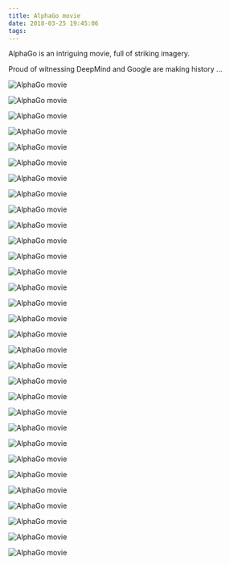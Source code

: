 ```yaml
---
title: AlphaGo movie
date: 2018-03-25 19:45:06
tags:
---
```


AlphaGo is an intriguing movie, full of striking imagery.

Proud of witnessing DeepMind and Google are making history ...

![AlphaGo movie](https://lh3.googleusercontent.com/cdkmuPebs1rrj-fF0eYtF68lNh5OU5l8Q7CCjl6u6YcswgbRQQoxbJaG8mpbB20lgHYefVmuqtxpJ1ihkGYUb20wiNo2K6UoMiTCcWo5B12euo19KsBOARwvuq9mdP1kc2vQ8eBNOAt_jpcfmQdrcwmNa-V5JYeBrgoZjLQbLsyI6OENEOgKqfqOYJtbO8v4xl5V_U-ETOvR4wU4A2vnxVgDzAP1_28n_ONRVO2dSYojYzBXjWUSU_bOFCuNM2nSEa70uVa01a1iR8tkhzi3HbctTJYMUZAwrUpyA2heqI5XalCul7C55Il-70_tZ8A4TVNQzjCRYgzSwPiJhCJqqed7Fi-aFW4xQY-hKQXnxiG4rTCtIqkJjiGvFSsK_H3Hbm7AkzWMHGLmOVN1ZzrcpF8vTolH6bDkmwibFJuK-2hg9CY4zdkeFx7Zck8Oh3v-KzfWTxM-1sypeOQ6-Vdc7t8y0oYAwvNR2-twG96RHKDbHXOtdoCsKXCdxhX3RkCwxqInGuxyNdAUNpP361fi5UVa3uzoLYRfTpPhtPs4Dl-E_2txx0F_IE_jesBXX7dUTw-ZRe8Ju0CYOBvoJbowPLMjyTs6qdQbKh_AweC6=w1812-h906-no)

![AlphaGo movie](https://lh3.googleusercontent.com/ZvW9il-PeNA-7OJvUfE_CHqHLg9dzkrnQToxMimr6b9CH0u2dTetmSEiR8ublmsi7AN94PoZ5LdKEc2BO_K-uxBoxWeMGGFtRNSlhxDb4EVk630yaTqvOsgfxGLwXjvXKaPw_izpZgKOI5bYbL7BAjkm-WF2zpm5RiAfCaAPxYxzORNYv1dyaeM3KVAwD0ymKzQFa6BL8Yl26gFJjp1qWzsuqyQ91k2S7o5C3w_si5uSr49yPSzjBExNTiuVxaV3uvvSr_JPfjXWelKNq5CYAml9-z0nQuRyDCC_EpoUq-9RTvYGMXFsHnR9dwFYS8KUbnircxiQIvVP_5nRzZ5Dllh4WohaTHhqWTKfOcw6O8icMsm09g-ejB-_uVtl0_ZHk5yu0yNvptC5MKj9s1mFjncwEmNaq0YZTnFAvq9cFgw3FnNCnc0ICj0DbFvrON6Dm1iian0Cmbc-vED66_SmpxRN2Kj79eSqk6G-foXFH1Dmd5qbuvQk1kquGHpWw6YPLnbvUIyq4NlQogkk6EWs9pY4-KTnp4A0CzM88N7fRHsugKT3iWNQF1pmrv1G2rmoSFWd1yVREMkVPZ5fYBOZZPn9Qn3XWx6eLO5SRfER=w1812-h906-no)

![AlphaGo movie](https://lh3.googleusercontent.com/wLlRVX7mBmb99Fj9xMj5KVzu4zokjVrZ-UzR_diK_oQlUpFUtJPLw_oikI2XOQnCYsWrDSmS8-jgBl0o2X7Xit_nRpa_SmX5IzCbfVf7TPqCZ071G_ROqg_FFmwvf3WJpuRhKYM4zeTUJqsDdGQ-_CfYHgvfiwFqOFFab_I6E6q1mCJQdUT_GZ49IG7RGJZU7eZF1pGxzbbfCvoXrgov9lO21eqMpXlyoIwuMbPKWMr_SWg4H23rcJ2MATigPsSFfd5eIT1haO-OU3WBqkcltK7RhNELcIfekkrBO6Dr6u9BxqWQbXpIzTGqv1FKsZm2mqgRnEJGOa4XYS-xPVA1AF50kJV5vVf5Vcc9MzMsuvrE0mzaTbor8CwqllYyNgRTJotVy0OPCtrLhR1TUzBTXBSYxyHzeL4koHLYMKwYoGteuEMsJDS_iz3yZ7UTXjP79sNLljDCklXnXCcYfc4SHRsi8-2eSAFUkVPlh3QloJPmOeJaAkuBXDoxTidGfHRxEaJn6kUqRTBvOtvbVf_bj_wffBl7ghKCFybaYQAY-_8AAeyoZBD8gtTHb5kfi6CF93KffvDaJyPY9EelAGbyvcElWJ_ml771G5rtfVn6=w1812-h906-no)

![AlphaGo movie](https://lh3.googleusercontent.com/TRIKN8wzsPgFUp0-58nEygyj0kvYKEGSRICiA5FU8cVHxPKBHj2WX-KSVA2-ZpAdCKrXjn9yxDR_vOQnUNnhMy7AEAD5tB05Kn05V3LTAckpmuJPr3NXwgypZYV-cmT3i-zn1ZWN5--0ogxEXMG1keTkqyYPoy_Fva-KIqv1J0EmcPRUZGvss40mJq72yeo43nTwPDeAE7pFPIaG1fuuei771UsXRA7xZPNFvRe42owo0Tk8cDUSBZuKxae1QF5a-qlRIzK87iLLVfHrmZuh4hMGHqvrCNfMOP2kKRNeVTWRFHP0EtqzRXpPOjhNdvvWAr8Ca4iThvMMWd8R0hCPluhBP1U1S5t-MoUkbS-9WhsTiTp8km6hkaPK3mlPn74Ela21nIg6BQCcaJbRCOnIZKzxJ5o9oONfE6bZPrJqSZ0o-dpVhVKr1FH-N3Prfc4STEIphKiKkqKXH1GTGsDojEjhRwSvSCwtqU4hA8tNvjCtmz0sCzbxxTP11atrcR-XJ1CblqZd96invVvsLjP3slDvTDh1aAyiwkGRfF3yDiEsrRHMJ3ZgWaCVs0y3actyUXZKMKl9KyGWJn7O573-JylTwONzn_vqE0UASZSa=w1812-h906-no)

![AlphaGo movie](https://lh3.googleusercontent.com/VnwV0cUStblD3hMuDdnDbD5XFKKzjpiPi_OpjMtyp6BVIrY8PzGyFd1qUJUu1LbJ2q8zCjHtqrctNIaURK9H2OckbVMEwRMBYDMlAPgtV0nesCy3oRXAo_lUhjw5pSBjrUDZMhGuRYbOg4wiC8qCT33M6XxuUZW1P5sbD5TZpOBJqxm2fbdyEezVN6HLcMlz50UufzonsdXy758GlSAkK45ttbaFjkIaHhPcKn5xPv2oywoUXYj8iqaCvg8VlDdfO7h1P0YfsUKqDY3p0uW7GF70URR2aO7c8E4LzwijVTUqo5VUsNADscXs0GtyDtE4ndliFV25YQI9T0TY8vE7Z3Ek-6rwDS2_RMky83sMdeaqrnknUTgNeAhjo_V71S_xdJ904-DExsc03coXmPVdEi8V7NBfQ0yg_qmgP84wgQPaJeKMJSACNrd_t3xd7A5ZGyAdGylxzJVklNmrGgw0MUEoRyWFCh6eBxd17Z7JV_NGvs9GAGubTKKZKTgUv98aG7cgXWuJxKaVRVJmZikO31AXd_lESg-wUvAS6o1sXrmWXR1VYW9QEPLgjT5dOHbHtSu4lDSI75jC9lldx_P-ExP5BeYogk92ITQMJkQS=w1812-h906-no)

![AlphaGo movie](https://lh3.googleusercontent.com/OiEcUHfp4v66qCKoSSrmku1t1TvcYE86k2KTnKzgzoCTG8ION4VBNFidHLlI0tAA6rxMnJGIYvLiXmgIIukmuj9G9SaMY3d1yoAHOHNsEdtyc_pF1-kYTxo2dQWcwUYynLj3RaFevB32s5QoywXMzWlkyzyWnjP7STIaER3VhL6T5NDfYNg7LU5Neg2LsqLkJxTpTDvtmtxzavtaxcK84UCLV4pq21ma2ifaqK7PRn-Ba-ncDrvJ3zpD_L2f_7ZyTXru0824NmBH5K5vHPvrABzpSGoNHYoMM184r5ZYu77RAn2SMJ08uylkyUOwyB86UiIz7qTksOf8TL-3tzY32tjCl9x-CvCQNCqJEdOlt7vCnVclzy4Z4dD55wyl-LsvcFIM5BnxrL_wBp-Oz6ZQsdS-9uVy-utD7mHoNVHkX3Hj9JYNUeUoLBnTBIazl9s76DqtpHOAItM4fO1gQCzt4332_CxztblPipguHxhl7bRKR5psd3rm8_CLe1La_M7DLB_cBsTcxjFg2el3eAEoyNMLrdPbcRelGAGWPX7xrzAXIjGOrmPTopAmYbbjWTmxAPlbrBIfh2d1cwSDzCgNaYpVqLzE5P2x6o_I7B2T=w1812-h906-no)

![AlphaGo movie](https://lh3.googleusercontent.com/KD8d4YOu8dz50CfR5mx8XuDZ1HWHqG7_FMK1XUEy2PiyKSPcPOIjIjvqbK7GTCcu11eWx4zJD8I07wLLIouIkYim47kpTpqGHa_Z1xcIIZBIbzTUZLzT_HYiTsMGnfJ4700VZ_Jh7Oq6cqoRXYu0t8xpMaaI96S0Mr63HJEzHThcHAez1pguD5T1_9Axh7MB0RRl5xdnyOeBr-kTAs1BGWUfJkSMgyLrOB3Ey_gW4PZRYAUaHNcDeYI2qYuB2FgSvPMZRqdOyJH-CqCCGWCL6-NiotxRAxclS7IXHwBI4387Z3-EU7X47cBQLEPq--CyN-U9IocwPpJ3bkxmPlSVMagk9krmjSmGygnq1kc80bbchiqv1I4_cgSFhvXPrHugL6cxJ-Ni8jNeCToo7V1oM1rRjQmS-ypYuL8-t6nLdEpQVHvUGKwEWg277k0Q-0EI-SoIY3w-tBceroe8_sXMnw6xlln3UuKMNvVgKYQkPCyDi-G4hRrADs0Is-BJDKVRxChvIqqivj5EI7JYbLk4u5uw89jmYEuBZX0ufJcnFckdH4oYNReQbxnUrB13kzeALLAK-8MqBBKP5ZoIGhaL8sJI025WBus7W6Q0mA69=w1812-h906-no)

![AlphaGo movie](https://lh3.googleusercontent.com/al7a_2V22c4INu-ro1RZEx1GgvWe7NmPnDt-hSPRez0Gd5b9YxXE9neoW24HjoiJqCOBxepxg0dNaB2PYYiWv2eRuW7i-I5O-HUKEttT3V3eqOczeES2maEQ4iI8uxZ4Sd8jCgsSIt1DCpgNyC7_xAY1u0Tlsqg-N-7hLQLBCfACy3T1QCnLAMjq9FLFMLouJB7dVZGFSJKXiajpy8ArNaBt9AzkaPmu_UJP8cZAOoNrL44M-6Eed27S-zdtWQsmd1iz6EqOvZsMTNexZTAlpnHXgP5U1jSC8PTQWa7iJj2dJ21hd_rjrBdjtzmAB1iavhL4T_ZSFSB4OYZsYEaGCtE4kaii1stXqv3n0fP24KJLDeShwI4LKWUOMB3SrQOZA9x6A_piH69Ezrnnk-I7tHH8Bb8MPZ1AykQeS7r0IHHg9JMfA97b0KsbM8YYYnTT_w2-IdfqL4YZYoz7a0WDxrIByNJYfr9Ce5PcrM_ZBAQrJmBaHjeENE_RsXjGqwdmgWw1iLi7UneaF1-3FLrGR_K9q0r6mcVe_F3464H3MREoIh7cup6tA1_oX_TmUFyP7I8BgCcf3xxFZplf8iYM6CpQ_XKnAsGQ7TVL9NsJ=w1812-h906-no)

![AlphaGo movie](https://lh3.googleusercontent.com/Kn5IR9fTDcZWGrdkaquXDo134nPqzd--QyP2Y_3unZRF_kC-30O8h9hhpjkdJEIK2W_BE3zWB07e3xryMCqVmnGZdTxlH8bRsr32yx86TqVFMKR0hGoWm0E1AgjfziRKhI1SNC3Zkx7340fc5wW62eCgcimEU48AtwAvkJV4c-xakDvWieSrD6mhVpAEdvyuRie5VsTTSbDytfl_fK5rI1-OH6__MNhlsWFEIIsrJLaF6O4RBMlN9q4bc-66yOg48fGx8EKRylvWnit_856qLCe-cWMRk7J367Ai-83D2pzGB-NCQyBhqxQ0qa5NwReBz4BLVNiYlGidZqnjcJ7pdvd-l1Plp4SzdNboMMakXNV1sn5kt61P5yEn3HS0U0GncGJdUkfdjUuQBXw9GgozWVAXUtQCzHPRXBrheg1UyoLugLziPioWF-jQPLuLmzNuqf8nXf4lmqHo6JT6UBVfe88FEXYtEwawfEqKfzRG2SZuGQrft8XNLMYWFSRu-Fe9sBd4FLUx7_64lNel2mEKtG9v28bxbrIHAYi2f47jjpbkXyzRWvuvWNB8TR_bEGJKbxQSNxGyhnKuI2xxRPXbUt-3f0yCxWxrQfw8ieu2=w1812-h906-no)

![AlphaGo movie](https://lh3.googleusercontent.com/82R5u6xuYW7HZSyvo-XgPb9evaNihpEC2KO1sTtgt75AqOtBxZ29sgI5aGDttLDRbpY8acxkebV3g7-tdXyNOZCOKhQoS9fEq1E0Lqm4KUkiKwG8oGs9n9khZEezfhUvOtDoveyaKEk44A8Jj0zuvOjjQiS6NGlSRcbzL19refpP_d2tr7l11IaHZkYX249ljmzV9RtfTbqqBXdzxcpGUduaqB7s0QUchvwt3CubEMnYbFT-i6PkjEeHktvdiVmvIHvW3AYn2aCA_h-1IXSrpAUyk6shhXQ2FRddZPX8gYjLNYcNtCXa7UBLABndgAI-zXwhxEPM7BwAchawYh8-55Mh0_qOg6tq59bGDQN0ih_D4HbfvuMxp5DHONijTorJwWNCJcrnTHrjT8FAoyY3kBp-29UJ4oaiVwLkEjmk9p8kS-rEqtcBR_f52xgxqFTvobj8_MW1WCvx6EMQPfmuLms7jEHaJLrzt7vI0lv-l7H-FeqtFqsRRES3nSfdxx8mhzvlJ5a_vretxyQTEes4q_UrtvobcfXWIGHRfHp-NTq3Txegi-A1OZKunBwnha2Jr8MzdPqLjmdJYukT4Q06jCRPPUim2yekvfcps7GL=w1812-h906-no)

![AlphaGo movie](https://lh3.googleusercontent.com/HRc-1EbWKamimun23qOOB1Ukak1VZwKHL-tGOKi1Rth2VSeF3vR8mh20nGeuAyRofykyOYMf_TOcy5mGqs_7FuX0Ib6zDSLyA-R505nQLfZQvdjObuBYrC8Tln2AWKzntCcUgbh1KY9KFsL3nG9c4YLdW_rG7uYhekkne1NrhvRfxUCmIFWC75diubKoUPVHYuryMjQF1U8Zc1EW3kCH4vaaswhhOjV17UK0p72S6cGklKKH6pF2kjtynRaDsGCtGAczLWA5s-wBZx13LCj512rhcCn9FOMfSce6NuglB1XhctRoPaM18_SQblbqjDrsWzJy3KK1aoODs5Pgt7xTXNOOVmTuLcl-IaC6UBOMdROne-W63xTBRls4y-H4GWSsQhmDtCs-rauGtWrbQdoGSWtftvaJcKPuuk0Iu5KdIeumNZZBYtWBQNjr4ToLvmYf8qoedYc_0Ga6kJHCEps7zgDzlDucg0ttemEeozXmD4BYmJLLUz6zDLlMklOfjUA0oQbHVx368TfjVTaOoqb4NWsqtixgQbNUcl9zbN3g9Qlqhmnj14UkVg9m185JMgegPakT5F3MCB6-Dt6BjHCmF3kGqoD8w67fLNL9fnv4=w1812-h906-no)

![AlphaGo movie](https://lh3.googleusercontent.com/H8pOL32kK_1GnwudP8_lFCjO3xQuBn7pXCL3PkXoz-cHSC8FYAEfMzPM3btOsIsFb_zmMtCcY4J2YIQRp9-4IqOigqjNKjRp3KtQ868c5fnVWcV4ou81EjO4BKv2Dk_LykxfrnZeZh7L6_3XxMVycThewwLS48wavk4FjHr0Khx9zhjamhY8q-Pyb3nV488QzYsMaZcrgfRJR6tXgg6l3BeTAXxYDzhZT8IITTevmjoZET4vYjk2Ol4_KJ026Tzpl9SSXLPMtLwOWxi4lLnI46T0aAjImCBXaBGKX5GVVMy8aORPSFoH-EMpAptOVNcFnPIaXeYbhWD4e8FqhVSuY7-tagyS2iEDQHl4MxSFrfdFv9OkeHTNJo3uZTRGCt2kaaNlA5l-LVBRtwF83cM3w4YgCZHJOwk-PLjhF6oYKY1IPtVYK6FVLkZxE4XLUhQpzUTASHLtivKfokxdPxeUrisZwR9nyuhRpN9OTPEnPIHFGVTFNCzsDYKxG02cQXdGlvW7KTV_ZvAMf7I06xCyH9R2oy4kq6JrDcaHQRTYoTjlRVRvFkegwrXCcYV40_VRB6SIPBnM5lod1zwNd78_uaqczQMU6LSQRVH_wprf=w1812-h906-no)

![AlphaGo movie](https://lh3.googleusercontent.com/msmq2GP6Y_Qau7Vc1OOLs2O3dszrhWo-CsYPEjORXsjeNzkq0jxgpOJr8D2HvQLAIDvSHIYzQk7adzl0xd0Fuc8HhW2-3WAY1xbgVHwAA4Hd2PuF36n0BZqOVh7TBkQzBEcFvRGXH5xzdHR8tOU2rTqlwrG2MFdjMKsHfurfd5gVx55OBLM0qj-AfaSdILvRXAO7QRu9C_KmaM11yIIwU_kwOokOR0VOhEs5IHP6PL0UXZYjWtu3LjVcONxZYaGrtudR0QMLkha2QMnY0_W3cWRmrsVTq-raQIkv2gbs6l0OQVeCadzlSsoglDAli20xSoD0kF-oULlpNAuGEwHmBz5xGn8h4jKZQ7t9E6dXl0EVew__BrUCHWoai0dqgeeKypnTt5xd8ckfDP9sDpEx0tinR8L6zSKB8pYDZpDWiTR7rvZL1bGgJL17j8vEfhqEsxGW1OEOf7sOMbLJY96X4B1beFAGUYfS31e_0WEa4qkw-tZh5mu6BBNQAxoJJ2eZ67SPd0Pltsy_5X8tGJSpS7cpp4W6R-H6BQhfscZ7eOA0ePsVxKhosCJjzenhkpGmPoLylRLcdibaHar6qkIXpE2hpnS9ITUoHSsFuQ2W=w1812-h906-no)

![AlphaGo movie](https://lh3.googleusercontent.com/-R2uXhF4PT4AORHrqxknb8PlmtOvt7ZwJJjkzRvAXU0CBr8wgdVhO80ELLKGbwuhcU-T8XGkkG9w_A69RAW_ItxNrSw213Kga5AYjFNDQ2d6I2ZADspO5hTnZ_Pn7xR0laay9ekrTnjJyLyJjdoQQd-B13N3SZajYgqtge2ZHLhQ49UTODLJyrXzAaR2-w5d-CCbAfYqmpQyXK-p58sXOCJs7zO4e-tQ15CpP9UnRBV7C8zP7WtSPbgOZSMWdwT8cXr9BjIhL954mo3jdowc8m5WH32-nUq9e6ZBb6oFGHzwResgG_930hHFbFnsTOhithKI5u4ZNbnLjMEx1GuVdXTt1akFJrPmr7B2vII3nch5tcdRGWpguZdmEnMH2sNaPD4Vn3P86jzqNo2CVAKh0epnX4KxanSeJWuJOHTYNvJ9OpPG8sc-LPtov98FWySmLEv890OQrGwLRKuBW2BYAe9hpjZaeU2ALo_TQdtQ3sU_osadAvgW1SlwszwDA5mV_ds9u1EkjkovWWan7eU6t0HVd83WL5IXvJCVY6nRELN4T7Y4x_AuB3T1r-Dg4ecGm9RDQ1S2wXqY874LhVNzrhRXAC3xWaYiWen-IaK8=w1812-h906-no)

![AlphaGo movie](https://lh3.googleusercontent.com/OXNBShBjxbwVAWy40p9w6AyLvhgqUf5M62D-2M71k35_aZdSyP8pZMH7o5iEpwyyTmCSanIh4aVyyq08U-r3iXYuwy70kKQ4fGdMi5GyMvrT9fQqxjDWV0_uLqt9vSxXq9RhgtyXLI6yJvWImJKhISNg8ml9bOJz9ukTclpiCxNveGMi9QXhX3Td5wW_qSPKTJ86TJlAag6kohvjNhziP61xLla0OeugRSPp98MPBO0FwNpuEOucDIe6JROJNEia2H2fAIVlLSCQyhWYC1048IOeL9aob3_8EfswBjV6qJC_VaPd30dGAoDk2xE6QCFweaMuCh57DdYR672j5SmzHx4mU36PLVEXwteTk1o-eqU_Rq2gn0eiOgtWr4J2nERB2LIrWd4yaQCqCZHhNEyFOpEhSZKZOu80uxwDr4tqO9pwXD3vRgIww9IHz0YuyEa-XZZH2jnz0PWjd-CeLMIOGuaaHH5CWaYbOoNlsJKhga_0Jjsyu3goN4ds8xr_SJHHBKk-rt31nvFiQk3IetD287yDJ0edGV2oZyOMTJT77Ul2TpRJ4CVn2L0bzW_eLPj2wjxrsVyvjCqIXVSHXF1NgKYMjdGzsUlv0jHiX9Jm=w1812-h906-no)

![AlphaGo movie](https://lh3.googleusercontent.com/RV9A9_uH5KEtKIZJ2tZMKTkAAQyH1Wg4RyfAGRoykkExLZtU92K9B-cqsym-nvF2lfytHVwnRbwHnAqzyzjgYwgXhWQQsN1NekvZeduOvrlznBOViy7zuTcKB11LuDwUdrFjw9PqlNhTl4d-ev7Ylfq0xvDYAWz_4geQTY_jscuWpvtCGofOwqmGur3qWKyKG3BrDnhCYRNF8EgA8zkpBF4LDEKMhROzxdDG1MHMGnbCh5Enui1QRosBrXw8ufYU8J20ijbPefztf8QvIefisnaYyiw17P_k7gDc3CneC1TrCEH69UuZFdYCI_uU0vKg701RaVI4zHQ5lKVYAA_EQI0G4ELfOCHwkJ7mrhSNo2Aiz0jrT8Lht4i1FLVNXUmftMSf9X-jMjFqdzOp4k3UYSj9pvGtyXMdB9R1qQLT4ryra14VhLzGJ0IfBT29ymCAgoqqEYos7j3pXtGgaY67nHzYrjTnmvMVpCXvv77zsEOyJwixxPUJoFxhiGQjSQP1Wl2Vomf2qKflW4qEb3oZSXRevP_mnJJaCp8gRmQSpoBt7M6pW8oqVljloyG9VY0_Gkjh7oLtGmBrHKQoWehBHevZHSgL5QJ5CjnLR5h0=w1812-h906-no)

![AlphaGo movie](https://lh3.googleusercontent.com/1PiEng3ClTG8_0F_jAXrevJ4ubdfgo4ZJs6JC-McY7uIBIucn9z4OZF83EokXN34bO4etrd2OCr8uQlEy2Lo-AXW30WhwBcqpdhP6PAtAnXhh64jZHHvNSmebqYCe4mr7NnMdprfh1yV9H20gBSrcVQ5NIgM9ivl-s0xiDx2DWjSQ4mjlj6ngJuoQG6pdVr2EqY3je4EHIDw2Rdw3vZW8YJ2ImS-Yko1t29cWGr--ZNpDWAysyCGVfbY93IZzGLA6BpFIp0VbzEkfNv-MaR7zXte1--8ygLEo1c9NEgq_Chsp0hIoh7vwglWNXBF8PjaHPxnJdJ1-ob0c5asDL5iBSIDPlyvk3D7T-Ag1zSN_EW8wfMbUYCYLIaYauAcK3IqT-hj4rXSFxTz4WpSMctB1A3V5gBTMpst2vCLKoNRz7LObCVsquJwGyvQED0Phhvr6_J44t7Jn5FoMfzxlZlhk2mg9y2WE9882cmKFtIx_I4F6NCNvuRCZNrV2OWLr6teJU_sjsladphcV-OHg5mfx8PiDJADJT1KPakd8-7w9ESaY_TTjq9MFI8EgiQoKRgrOl_sF11mNjIo8G5xTioKnRj4yJt7-4m02246oq1h=w1812-h906-no)

![AlphaGo movie](https://lh3.googleusercontent.com/VFE6QzSair3nsZHUhfZLqBwU0o3THHQhGG56dp9DyWjtFm-Tn6AR1BR0Ae_Xh-F2oYzXwf6D3-bD25ybwz2KeZzZ6aSO2-xNUa0-jsvqT6NPECUyQ-Wxa-OqXKmFQ4ydUt25FKJvdO-quZZBhK8toDxitLyv7_9i5bio0KVkc-TgHv-J7EjivGmojofEwGas_yQlM_1HnKMg09J85KG_U8fmaj9nOOhnsKALXL4gdSQQLIWw6lh-5KtXL8z0nPY0B-b4KjEDJfKpoUr0gskvpCDvJt-NcN66wAMDnD1QgNl9xublPo3XaWy2_xXAJdFBQyuHO10nJmw1hJAYftk_qRTHgY9QK_ccgVXAwyzCYXc_pSo57W5AJI1KyI0stDY8H6cPNFS1WFYbNDYc-wdEpfOlShpfHhxvTqotloumHpTd3NcH8c49Xg7kkqWjDOwfjiUmFTScsagPNmOGFsf9AuHB6r6LQ2mLhyeVQyrXs7WhGsWXEkyeFgm9HMpKQ1DGAyFT2RUzik2LJKCrpT8xUE1mESWhQZjujLnjFe1AtHO8yAydNPNFtyGhHgR6CM9cDdjqv5gY6lHvf_XFFdL5r7oYNt6Zo7IPZVhixsPY=w1812-h906-no)

![AlphaGo movie](https://lh3.googleusercontent.com/UqzimHRp2v89tTA3s1HajE6J7t4RFBlchk4zBC3l5gjMMdIZO167nP4pWnn0eSIJBbV1URCLSJw9_KHlaoUm6XEo4IopGOt4IkggW1c5PB2DouNKJyP7Jzblz_a0VaUqM_i-Oto92LygrN3K3IE3pkAvUwFYEMEwr0u4C-hORnzBURa4BpKbH-wp9Ozk2btqGlcALyDMAs8eFILpyspdT57PzPYYy7E5ETm6U1Fkj97POaSPeAHDc-gzJquRuGpOWuBKNwMfFYgV0SjpWEij3aT1bYZGCfk3S9e-xKCeLWkgZCBp1o8xMTuoQ4F_WJqu_wVcdaV9FCg651PzT9YWdhHwgRwSiObWrzsG23zwW_EY9ipmNApZ-vxulfA1UGfcAgEqHvstTfcTv2ItlWeKNIt5iDHzqx46DLCy0HGXwXlMsOxMPadF7sHsXUsIcL2W89Lf5WkdI-3EBRyI08cAQAEpM2-isAq8v-NX-5UFUjXYDyNqMr7J5Tr4AJE3N8NFns_nP_632J7HB3fsfVspZndlGzQyAqtBlrTChYxKO5l-Pil3g6M7_NtNEc3kfKBTvd_2P0nyfNoVwA4G3HxsuBuQW1pSDWywfS5llRFT=w1812-h906-no)

![AlphaGo movie](https://lh3.googleusercontent.com/PTWEWlFU38GNcRScthUxuMLkCOGsZ1XtXU6RjwTKNd-4hFm4MU1RkGB7EQq2v2jtMSdXsbGYycR0wRRY7YN2tvFLdv4UfeNbOnwyzH12VCYa89Fs0hsQidGZErhhwOy0AUFOy9gGwZTP4F5Iwlm3I8P_cQ5QLr873sDpG2KM3dXAi4j3obeImIpn3BGNugSZ54vucddsLfJFe7nZEmfgoyDwbenWThkJVuIcMuro2GhxQLWNlmtFjM34xpti8rniWttXtBTwHwJISYvmW-jeq4VLh88A_m52SA9_fU6RZs7Ectaewg1k43jlmH7hsO6gt3WUvDbnwhRK4HsY_1eNb1o9apZM0hnBdgzIp_Pt1YLpWe1-Ky568qTnfI7vYdfaYjmOKs3f3HN93PlYoQ5Jyey4uFXl2CE97KyelEocwjehW4KULjHnJ-sxvq9UU1Tei6nQcr6w_DFgTyf9RYnnk6iVcRuEXG2vqb7rL6X27ERmXcv04rClJWnTPaJyK8YAjzQqNPbJhEZplpbPBgx3wtGkWtMbgNKP-FHT8pjOhUSbXGp8SRJ-bJxYO5vkHk_TEcvl6GoQGe_pX792CSeEqmDTHAdtAjGAB3vI8gzX=w1812-h906-no)

![AlphaGo movie](https://lh3.googleusercontent.com/zd0AzoY7yMF9q0YLt6UZqUQZMeHPTU6x9kexwZvYySy3yX8HBpiAoROIXmr58sViFfnnncJIJpELzPCmXg-2T0It0jGsNwrbH3Hf_9Q6NWgpD0vrgUlctRTZrj0RjtopRnjbvqaHGB7WYxC71xrdRfbB2HuThsL4AIagUt7WGRcJ7xet_8-VTn_tBKsqWbNHMOwbbtDBycLJglh1cDUXwznU3YT1cbgoa23osCeqzMpkwwTPRTtNkw77Er1AHvuIV3HAx8hdeuh227HQUqunOWGgCyJILonRnQL63RiXFI0WLsETjnA9jnHvO347JYBs86AtCbzT2A1Q4-REelIutP2-gBh7do7EKucJzGw3lwNN9Rwh0DbfaehA9Q2iFEH025DWo6pzc6j8fWmzLN_Y83QZSR2Z2mEYuCLuIcekmxVED6Fgs4ui7say3FvkWQpgUBtlrDW_vOi1DXPGS7Xgn_-NJXx9j0V7UFEqxJzBo57ur5lBkpMCdvLKx7J4RilMVzvfW9tNi6ydUjl61VkNbQXL3krWr3dRPrQCH-Z9vFBH4oV3XCrh4h8sVaCfDW6NKVNAGRUMDoI3Vx8aI8M3QzNWTB5K9BH1ccP53Phl=w1812-h906-no)

![AlphaGo movie](https://lh3.googleusercontent.com/bi047TPUO9swqrbUMzmiDlYLuU9Ix5tP9PqBAksXRyaSdOkEiJoII4TjCHaNFqNv13XY5NHbvGZq1eatnaxlUPkeVeS0Y5L_JeTotGQ-rsVkFf1xkIuEbGw8bzPHAWDEo7zd0b_L6LAH0Rp5XPaesI6V_VwcC8wVPhVFsP-KDK8KBK75y1pQV5Nf8k7d4gMtoBnXwxsKP8Zp8eX_2x5AcJrGmdLkHO9HLnT9200W0EI0WHX_lmhAjOd1-YQDetnfydvrEGcli9KQDn2bIhNuI-ywSLdUt9cUNIMzL2AH4KkeT2FVAQQNxaP1NmS4EiFO88nHbnCpPmu5N7Zz4SBQGDjiibiFWpBzQiFsAQZmEpgfQy6WaYqSWfeBMbWYnMxYfVCEUZ34-FSuqMw6f3SPT3wlAKZaGqceZRsTy2bL8ewppQs6RZ22Qyhd-0jvu8rJJx8evjBr1TnfiA_UNrjbPI1-Zr1oRnuQ1m8jwuCZg43k2jtsKtXPpPKjmfZNxnZkPfX2TudypRKLNX_mQDFYVJHv-N5ipBmvAh26KB-zrEiqj1R5En_I6rmbQzISIQPuNGOaL33tvk2JVvluLNftWV3dPf8HqwFSlQ5s4BXI=w1812-h906-no)

![AlphaGo movie](https://lh3.googleusercontent.com/BCWU7x6zayI5p0EMntWENPDhjQ-z-FVI3Mjh2Gsev9qNLKFoPualc9ygtq0IyC28c9_9of1fGRFGdrwUK1r277us70N_DlDjN2lfGUwbMf8WRLJeR1e4W4_YFPL9PVTOx3S6FDUsmfCrT9MIuqwytTYqrArlGXjlNQxzAIp3kF_iQX6_zj8XuzIbCsDo1ji-WZa3S_fSvpFNE3ZcnAUzIyjUv6XgHEFm0OHR0JmvCQYcX9XaFdFkYcy8YxcByMZ6NTuv_mT7YtMG4_TF4_yVCd5kZYnNsbmu_nsNFJfUYW26FhY_lhhUt-9wnJRTFJWKwDoUQnaPdGfcx51m4htEuyYedkVvb4RNodJZPSFEa8paYliAzFrVkia1rSqHyvFXhVpx4Q3EWwLgOhiCCxzU9Nw-vboo8vPhpCrwkOy7kH7BjB2inw14jhs2qaQG39LTUda9R_psiuEnTg7C3a03bNAFCKGRcWrG7WCjAeMH9NP22-CNPhqeMaPEa2PW8ORlZhOwJWgEURv8Gq3GsLKiU0VSkhM3QItlrUuV7OlKqKisX_utTLFTNJ4S8aaKlL44nHXrBMfPjHNCfNaPZ1FgjOkbU-P8bYTXyMZ80YI-=w1812-h906-no)

![AlphaGo movie](https://lh3.googleusercontent.com/9P34L_cD5kqFUtUzhvNDoXhfnsCkESkATThvRd7gTnm1s0BuWBzSeFc4Ri_xfZ4WGOkywEusmpdN1HDhUAvS1EullXeEGEJyWFhGUTlJRnYeNbK_n0hAbZT2UXd6I8O0hN-X0ra1hZihj5mehFIB1wezEGA8FDf9bA1vYKugU9qKQD1vjGqkSrJuNaVtDpT-vWcv0KsQ2-E6nMq_t7kyP4ALOTaHbmRT_xEGgQrjOrQ4ayeNpJm1lmXm2AyUbjNt50GVvM_KhvEQCfzy88GEc_K08vSV4KqTmVB_bbhY9luW_SCg_qinWdyRCA8a0m3iSQuT4iMkRzY2EJXvVLAq3auk27PCp1KY1QSDmBK09KfXpSONjE_hjehlQ3EnJRELBTya2l4jnI-s0IwtvPpHMj7wj0xQKuvAcAY0y1I3z26EjKO3P5tslWEQvYTHXDMsi05iV18LRj60PK50U6krpihjfHIOlK4Uf2Gzhv32khdaqFsA1MslH8NDY_XmzZ_pyJuu36TRlRBge6_JWYiOmfokz69-knizddFen5NfqJTKtFg1h1opQDEbWzs_9Kf_d3SbEIWSEK6aS3WA_dzOMRUwPtxPlJPabDUTrKMf=w1812-h906-no)

![AlphaGo movie](https://lh3.googleusercontent.com/2Bcc7K5drNqRjbmJqP4VfqKGuWHEgAgtvNh7WRO41VLzztplG-Djx2WyicKD9DQIa3qvlMFBgiWmo_sgzHbJyv1O0x0qLxdYAtgGijA0qaWos60s7r080UU5hlWAeCSheZLxx_DcmIv5MQm9HKx0ip-LbunRSRAmBq9NrLPGRN1imK5YlglhO2sQUVzKSYirrKF1MnHN1G926Bej09arxixgoK5hDHTpav0_dYeeeqYZpqpgQmM_nAVVgxEe-mY_4N4vne5f1jzIdrSatiLvwZTgM34pzEZb9h-jqtDy4gbp2eTiSq7q_xf5l_FvwztB92Rdc8zQ49NI7hlKUQlzoB6kyy9azqzKmS4crHKYXjzK5Sn0nzqGO61CadtTj4QGqoHg7DaQcnZPaRXg0Nm9GVelz9jB2IwW6iWHjTwE5pjuEy8c8mhy2kR6p3VZoDzlURbDJ4lS3pDQOrmArnVNc5QIh9h1RE52brLLa-ZU-9Mog5ggjXcbMOBCGUE8CyhTQ84sWCz8khdo7qH9u9rh27ziD6MMysqiG3_yoB-Iu-1wtHd6YLazS1ekaNlUTrsIeezBc28FXh5Bt3H-tKRLThpAXOjg1rZct4sJgGbC=w1812-h906-no)

![AlphaGo movie](https://lh3.googleusercontent.com/u2AV5A_Gkb05L18EyDT3jymE6xtcIkUSMMaPn7jctVi6HGwR15Tl-CPB_BzJYopUhVVsdzttLgKrTahjmaVegsIGyzIiHmhLr5_e1bElFJf9XwtOrBJy8pz541ahoEusdF7TdIOzlCi-Qkz2K94mSpYF_--km4RGLo4Nqkgaj0DAD6nJ0nWz9AMWjvE6597uf4eJn3OTzuG2ofC-Xu9qg5titDD04Z5_H-tupY5V7mvUbrTIZRMqmLul45sGL-mHFwag2v7V6t3_NVH5uWU7ucFFlJa2GMllG-oek4ExAIbrwV57aNB-7QiDbKM_1FZusmhNzh5P3r-INnZtBhH0jXa-1FoLN1Dt1OmX893uH7Rny_JtYC70hUlk_nGlv_lP6ftac2cDAkNYJ-onukzUbgmu_0tl74DXFUZb9zlE2MHaFLT7-u6nX6eXg0_GTNRmdUGeGEAzr0WzBvu8UHlAq_o58dycgXbQkwtSNqOm2r_A3pyPnmbNzEf632-FgCHHkpbrvA9TmyJzFm1TPX9S1O0igoE4ZnW_sk5sMCR0_gg7twEjZ3pzPnfrRwqfm_mmHgsPFVd-Mqy2uVk8_bSHQzjWBu7is6TTvNfgWN-9=w1812-h906-no)

![AlphaGo movie](https://lh3.googleusercontent.com/unwjH_bPKoX77HvHvMqlmtxoZFaFk27pEteCpNPMPa5LGjHPUXnh6rFmWK_4KQYuTyOD9eJzAbTFLggnbUNaU3faT7zkBFtR74e0K9I_xL9cj1oTmLHZviW1K_8NbKkRWvtQx6NXbW7viY2EHgnKwqgIHXIWQMgZObBdtZVtno0PG3NfG_NFUb3aL8vRXMJZFzxpSZAXa6OZmX3OZOh9Nzkr50N4oSQavnyPGxH7AAFwrUT6dJJWrTBfIvVZHh7CJm5FWXRSsGHFk67f0wv54H5Ud2NLbuLr6fPp8PPp2U8FmWgDjR9wYnvITqTHZ2MpyJ5iL7iGP0vjvW-psbdhEQaO5HzcFKt8V-xERJj3SlS_YnX6Fy4_dIXZx8rl1mpD1QSWPg7hh3CsfSOGtabJbEsNWa6MCWOigDA2NAf5ovdP-_yZe12MKbeYyjfHNLtIvP_dLKV3_y6PRZQ-rLUwAkYC_CcY0Z04GzdIrtyh2Q2rMzzmd2Iu-KluB5hKdhGg1pWNyeKEpsPuwPPksa6TkLHnQ79dsY96Tctn9Bfh2yrclaVOpMjLCqqVjPMsWTqMM39x3KBajj_dztPmG0OKExp0Joql15CTbTxV3Hez=w1812-h906-no)

![AlphaGo movie](https://lh3.googleusercontent.com/iu442BvRn3qVdajueprqeiz7LclXgCi2NyYmJmsHggXcfZGK-V2C_9_bhXh5PaSznWcupQoLjBD8NQSibtfD5BZXkzdFoxQ-Hp7AsGAVsbsASQuYRa3Cv57aaF01ZM46cm0gLxiQLFefzmq1T-LrXcG_EMJbdvTrHiVQI2iAn_RY7_xkNr6t8T8qNBOztTJkN0giS0Tt94gINB9l8pR2580u0FWMVjTX5zV1I-QDP-hkX6AUT6co4U1wXq0hQx71KbpwP_VBsUQe47e7G9WgTftUtViLdgkqXlRtBjNBZ4WyRW2c3nOdu9hqCOz9OWqeshFT9YplWyT_NaxNRB_zPggh98JhSyJdETu2az1l98QGjHcrX_xnmEe2PfLqoRHuhovWVxp0EOFvIS8NHjrsZZa1VPryUpt_pEW6_KSfiXYfRbLzbLw1n7RZB5jgyeS0x8iK2Su9N7Xj-GcOb_IqEQCrcHuAD2QVyPztZIwqmhn_DUjxklGXMLNSq6En6cq3Dg-sH0xKG0pJyNih63vPAHhs1H-inguiTLEqkoolpTHLBFncIWHfZoaPi5a7dfq3puLJ60LaddPy0sxIOBnuj6zdOTbfT8BznfCqpay4=w1812-h906-no)

![AlphaGo movie](https://lh3.googleusercontent.com/wLA0pPWEKxMQkZ7YJmSyZjA3YZYJiwveEUL41NNyfjjPBcLzK5rja3WdPk2p1cC2YOXMwviZsajjhElhYLo-sAvxNUZMOMSnduG0RlAsLhApL5HlhHnlutalf6qs6gxMf4tT6-HQUKv_jySMJIqVORlAe8adiN7Ryonq2quyeBLylp1Rd39a-5zG_BwNftFQ64560Dp4HNIZeevGzlh8ouKTMBgC45zohW91wteaBGeuYZgqAjl1T1bEWKBcbW9v_03cqBmWU-q3JRksb6Relwh-HuSODuSD5PvpuFsi9Omdw-0ExjY1C9XRmQUE_RdUuhtI8_FsFNZiZl2EGvSvDZnINQpgfkR8beYhEm39x9OGMgHIqrhoAXWPhVULh2JYk-A0rnxMCdWq7MvXfmk8lFei11joMLZNg46aYNJMBHzA6TLqWACRIqK_z1CmLgo3UTXYpDxYevM24GVR5Ag44wj9jAcobd4zbc3HD7gPRJt3qaT26e59GcrJxJGH8s2E58BhjRBEiQr7j1g3mI51qtt-MSRBqOmMDJcip38xdOEIO8UFrDP9o9uS3m4ngBk99qvF-IKdWdRZig4N8iSK0zLlw-9pQxepms0EgxPF=w1812-h906-no)

![AlphaGo movie](https://lh3.googleusercontent.com/oZFJ-VHJeGCrormQZXTwOyQ697GztEux0pnca7XZ4JU6yy-pUQljySbj8NqE8x7vV5UhDzLhGfG5v4oRytIOqwUE6rmKy_Ibsoh5bfnQ7aHLEyx3P7xRV4ES63SLoPpb_l85NE55kse7TH8qilVs1XxT-pYxQyXAvMOD20AKnubI6-MTtbxxu5ZXa-sY00JcaPje5f_8CNTS8qNCvTABxsyRe265vLkOwk1yxcffNv1vq2K0niVlstTAX_TPVhlP4-ACa-pmsbku1JnKXW-TjMibD5KIAHypuYnPzO32V1qMMrsbo8CLZ76WVXL__Zp8LeD6IXNnAcY2ojzFOqYHyz-i0uKow93xcdgQJVk5m7b4h8_nOsVQZiO_NdepZzZQz9WtOs8Q4-cAQpdSWhVtv3RAOvYuWOj9M1XsKcOsZAk-1c_wwnjX2FScqjcwrQY5us0qvTdKxbpgynSBW50d1HBQm3fp6xqvxZHBJkhWCFKwFujOrd-rRD1uVw7qhhc9nq4avP-hTaA_K_ISe8QWW5B-zmn7dFr3E2u1_h2NnwNoX_Yu2AXpQiEgX5QJXW44R05gK9BHpfHuextUMEunANYvNriYzeK_ToKEj90c=w1812-h906-no)

![AlphaGo movie](https://lh3.googleusercontent.com/u_CCIbRUgG-I5WLrnHGtbJjcRkJQ_xh-5bvM3LaxO_iZen4pV4f9eAjDgcL1geYfW-9NH-u-2niPTj1IyUbslQGtIrFVKpgloMBTE2I2kC-0eFEjPHTJkbBFaF5XQKml60rQeulmZ7R86gAsPwI5Tez8GEc3JjPC9wFLtZ4S78SU7asaNod-ya3daUhW4gD35VD0rZ5lvc_V36t-wO5UBP_JFp2r6vw1FaeP-wRNslDlVYfcgLA7802cDwuWqJwJsw8SDWNYFgjAI93USUKGAd_nqzHy3y6pYxAcuoFP2zjCXCPp9tfpGtw2AoaJQ-nfZeSaNXM8DOxasedmXsGEAw3OBGX0bgZ0NrJv_OEGCxpHGVGixN45XgFb-k44dv3MDJR85TjnVI8gxwjGNjeXpxxRxLdAP_5FihSoPcVVvWftcjaBdnHyTkODyhtdEHu0DMOzAX5m_DBl4q99yfCjPT4CxjT9Ed_RQJVJc1i4rJFboe3PonIe82J-GFZn2dCvtvavUCsILHAk4oc6zZsmZ7-bMG-jXHLOc8hILuyuIikWNuWC4PO-BYZcm-KLQ3x7BaMlxHpbsG_DDPp7jJ5QsbIH3L33rtN57WLv5zM4=w1812-h906-no)
